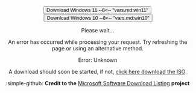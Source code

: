 <!--
    The ISO downloader JavaScript is rewritten from the MSDL website by Gravesoft on GitHub.
    Major credit to them and MSDL's various contributors! :)

    GNU Affero General Public License v3.0 is the license for the MSDL JavaScript included here on the
    Atlas docs, as per the original project: https://github.com/gravesoft/msdl/blob/main/LICENSE
-->

<center class="noJs centerMsdl">
<div class="msdl-button-container">
    <button markdown class="msdl-button" style="margin-right: 2px" onclick="
getWindows(
--8<-- "vars.md:win11productId"
);
">
Download Windows 11
--8<-- "vars.md:win11"
    </button>
    <button class="msdl-button" style="margin-left: 2px" onclick="
getWindows(
--8<-- "vars.md:win10productId"
);
">
Download Windows 10
--8<-- "vars.md:win10"
</button>
</div>

<div id="msdl-ms-content"></div>

<div id="msdl-please-wait">
    <p>Please wait...</p>
</div>

<div id="msdl-processing-error">
    <p>An error has occurred while processing your request. Try refreshing the page or using an alternative method.</p>
    <p id="msdl-error-code">Error: Unknown</p>
</div>

<div id="msdl-download">
    <p>A download should soon be started, if not, <a id="msdl-download-link" href="about:blank">click here download the ISO</a>.</p>
</div>

<input id="msdl-session-id" type="hidden">

:simple-github: **Credit to the** [Microsoft Software Download Listing](https://github.com/gravesoft/msdl) **project**
</center>
